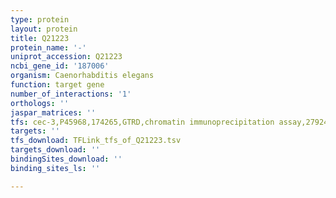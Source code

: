 ```yaml
---
type: protein
layout: protein
title: Q21223
protein_name: '-'
uniprot_accession: Q21223
ncbi_gene_id: '187006'
organism: Caenorhabditis elegans
function: target gene
number_of_interactions: '1'
orthologs: ''
jaspar_matrices: ''
tfs: cec-3,P45968,174265,GTRD,chromatin immunoprecipitation assay,27924024%5Buid%5D,No
targets: ''
tfs_download: TFLink_tfs_of_Q21223.tsv
targets_download: ''
bindingSites_download: ''
binding_sites_ls: ''

---
```

